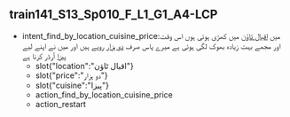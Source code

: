 ## train141_S13_Sp010_F_L1_G1_A4-LCP
* intent_find_by_location_cuisine_price:میں [اقبال ٹاؤن](location) میں کھڑی ہوئی ہوں اس وقت اور مجھے بہت زیادہ بھوک لگی ہوئی ہے میرے پاس صرف [دو ہزار](price) روپے ہیں اور میں نے اپنے لیے [پیزا](cuisine) آرڈر کرنا ہے
	- slot{"location":"اقبال ٹاؤن"}
	- slot{"price":"دو ہزار"}
	- slot{"cuisine":"پیزا"}
	- action_find_by_location_cuisine_price
	- action_restart